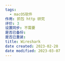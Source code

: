 ```yaml
---
tags:
  - macOS软件
作用: 抓包 http 研究
评价: 3
设置同步: 不需要
是否已备份:
是否已重装:
title: Wireshark
date created: 2023-02-28
date modified: 2023-03-07
---
```

